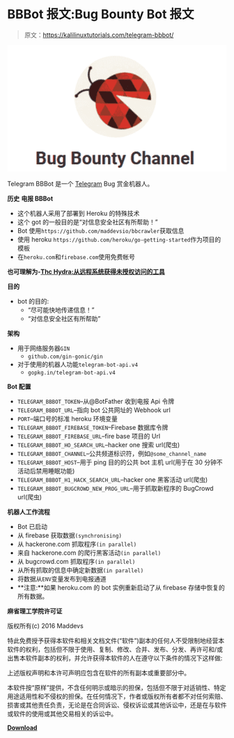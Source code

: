 # BBBot 报文:Bug Bounty Bot 报文

> 原文：<https://kalilinuxtutorials.com/telegram-bbbot/>

[![Telegram BBBot :  Telegram Bug Bounty Bot](img/7d10f7b52e87d1fae3e1f04b80d1a333.png "Telegram BBBot :  Telegram Bug Bounty Bot")](https://1.bp.blogspot.com/-KhUE0O9JNEI/XOfTBBNbuCI/AAAAAAAAAgo/ybJC3FjWN04axMvDkJkBDnuV9c958FViwCLcBGAs/s1600/Capture%25281%2529.png)

Telegram BBBot 是一个 [Telegram](https://telegram.me/bug_bounty_channel) Bug 赏金机器人。

**历史** **电报 BBBot**

*   这个机器人采用了部署到 Heroku 的特殊技术
*   这个 got 的一般目的是“对信息安全社区有所帮助！”
*   Bot 使用`https://github.com/maddevsio/bbcrawler`获取信息
*   使用 heroku `https://github.com/heroku/go-getting-started`作为项目的模板
*   在`heroku.com`和`firebase.com`使用免费帐号

**也可理解为-[Thc Hydra:从远程系统获得未授权访问的工具](https://kalilinuxtutorials.com/thc-hydra/)**

**目的**

*   bot 的目的:
    *   “尽可能快地传递信息！”
    *   “对信息安全社区有所帮助”

**架构**

*   用于网络服务器`GIN`
    *   `github.com/gin-gonic/gin`
*   对于使用的机器人功能`telegram-bot-api.v4`
    *   `gopkg.in/telegram-bot-api.v4`

**Bot 配置**

*   `TELEGRAM_BBBOT_TOKEN`–从@BotFather 收到电报 Api 令牌
*   `TELEGRAM_BBBOT_URL`–指向 bot 公共网址的 Webhook url
*   `PORT`–端口号的标准 heroku 环境变量
*   `TELEGRAM_BBBOT_FIREBASE_TOKEN`–Firebase 数据库令牌
*   `TELEGRAM_BBBOT_FIREBASE_URL`–fire base 项目的 Url
*   `TELEGRAM_BBBOT_HO_SEARCH_URL`–hacker one 搜索 url(爬虫)
*   `TELEGRAM_BBBOT_CHANNEL`–公共频道标识符，例如`@some_channel_name`
*   `TELEGRAM_BBBOT_HOST`–用于 ping 目的的公共 bot 主机 url(用于在 30 分钟不活动后禁用睡眠功能)
*   `TELEGRAM_BBBOT_H1_HACK_SEARCH_URL`–hacker one 黑客活动 url(爬虫)
*   `TELEGRAM_BBBOT_BUGCROWD_NEW_PROG_URL`–用于抓取新程序的 BugCrowd url(爬虫)

**机器人工作流程**

*   Bot 已启动
*   从 firebase 获取数据`(synchronising)`
*   从 hackerone.com 抓取程序`(in parallel)`
*   来自 hackerone.com 的爬行黑客活动`(in parallel)`
*   从 bugcrowd.com 抓取程序`(in parallel)`
*   从所有抓取的信息中确定新数据`(in parallel)`
*   将数据从`ENV`变量发布到电报通道
*   **注意:**如果 heroku.com 的 bot 实例重新启动了从 firebase 存储中恢复的所有数据。

**麻省理工学院许可证**

版权所有(c) 2016 Maddevs

特此免费授予获得本软件和相关文档文件(“软件”)副本的任何人不受限制地经营本软件的权利，包括但不限于使用、复制、修改、合并、发布、分发、再许可和/或出售本软件副本的权利，并允许获得本软件的人在遵守以下条件的情况下这样做:

上述版权声明和本许可声明应包含在软件的所有副本或重要部分中。

本软件按“原样”提供，不含任何明示或暗示的担保，包括但不限于对适销性、特定用途适用性和不侵权的担保。在任何情况下，作者或版权所有者都不对任何索赔、损害或其他责任负责，无论是在合同诉讼、侵权诉讼或其他诉讼中，还是在与软件或软件的使用或其他交易相关的诉讼中。

[**Download**](https://github.com/maddevsio/telegram_bbbot)